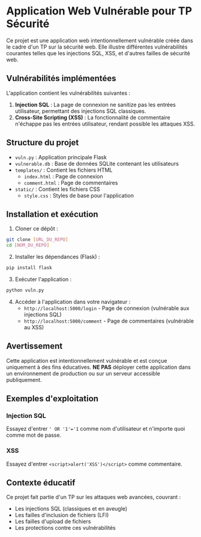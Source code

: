 # Application Web Vulnérable pour TP Sécurité

Ce projet est une application web intentionnellement vulnérable créée dans le cadre d'un TP sur la sécurité web. Elle illustre différentes vulnérabilités courantes telles que les injections SQL, XSS, et d'autres failles de sécurité web.

## Vulnérabilités implémentées

L'application contient les vulnérabilités suivantes :

1. **Injection SQL** : La page de connexion ne sanitize pas les entrées utilisateur, permettant des injections SQL classiques.
2. **Cross-Site Scripting (XSS)** : La fonctionnalité de commentaire n'échappe pas les entrées utilisateur, rendant possible les attaques XSS.

## Structure du projet

- `vuln.py` : Application principale Flask
- `vulnerable.db` : Base de données SQLite contenant les utilisateurs
- `templates/` : Contient les fichiers HTML
  - `index.html` : Page de connexion
  - `comment.html` : Page de commentaires
- `static/` : Contient les fichiers CSS
  - `style.css` : Styles de base pour l'application

## Installation et exécution

1. Cloner ce dépôt :

```bash
git clone [URL_DU_REPO]
cd [NOM_DU_REPO]
```

2. Installer les dépendances (Flask) :

```bash
pip install flask
```

3. Exécuter l'application :

```bash
python vuln.py
```

4. Accéder à l'application dans votre navigateur :
   - `http://localhost:5000/login` - Page de connexion (vulnérable aux injections SQL)
   - `http://localhost:5000/comment` - Page de commentaires (vulnérable au XSS)

## Avertissement

Cette application est intentionnellement vulnérable et est conçue uniquement à des fins éducatives. **NE PAS** déployer cette application dans un environnement de production ou sur un serveur accessible publiquement.

## Exemples d'exploitation

### Injection SQL

Essayez d'entrer `' OR '1'='1` comme nom d'utilisateur et n'importe quoi comme mot de passe.

### XSS

Essayez d'entrer `<script>alert('XSS')</script>` comme commentaire.

## Contexte éducatif

Ce projet fait partie d'un TP sur les attaques web avancées, couvrant :

- Les injections SQL (classiques et en aveugle)
- Les failles d'inclusion de fichiers (LFI)
- Les failles d'upload de fichiers
- Les protections contre ces vulnérabilités
